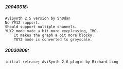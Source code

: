 ##### 20040318:
    AviSynth 2.5 version by Sh0dan
    No YV12 support.
    Should support multiple channels.
    YUY2 mode made a bit more eyepleasing, IMO.
        It makes the graph a bit more blocky.
        YUY2 mode is converted to greyscale.

##### 20030808:
    initial release; AviSynth 2.0 plugin by Richard Ling
